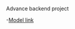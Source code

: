 Advance backend project

-[Model link][def]

[def]: https://app.eraser.io/workspace/bggEJKLfQpsmN4F83Vce

